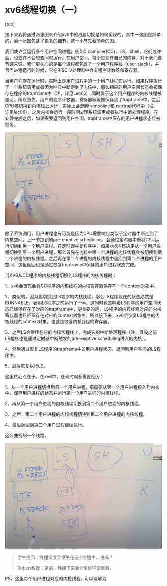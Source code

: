 # xv6线程切换（一）

[toc]

接下来我将通过两张图来介绍xv6中的线程切换是如何实现的，其中一张图是简单的，另一张图包含了更多的细节，这一小节先看简单的图。

我们或许会运行多个用户空间进程，例如C compiler(CC)，LS，Shell，它们或许会，也或许不会想要同时运行。在用户空间，每个进程有自己的内存，对于我们这节课来说，我们更关心的是每个进程都包含了一个用户程序栈（user stack），并且当进程运行的时候，它在RISC-V处理器中会有程序计数器和寄存器。

当用户程序在运行时，实际上是用户进程中的一个用户线程在运行。如果程序执行了一个系统调用或者因为响应中断走到了内核中，那么相应的用户空间状态会被保存在程序的trapframe中（注，详见Lec06）,同时属于这个用户程序的内核线程被激活。所以首先，用户的程序计数器，寄存器等等被保存到了trapframe中，之后CPU被切换到内核栈上运行，实际上会走到trampoline和usertrap代码中（注，详见lec06）。之后内核会运行一段时间处理系统调用或者执行中断处理程序。在处理完成之后，如果需要返回到用户空间，trapframe中保存的用户进程状态会被恢复。

![img](.assets/image%20(668).png)

除了系统调用，用户进程也有可能是因为CPU需要响应类似于定时器中断走到了内核空间。上一节提到的pre-emptive scheduling，会通过定时器中断将CPU运行切换到另一个用户进程。在定时器中断程序中，如果xv6内核决定从一个用户进程切换到另一个用户进程，那么首先在内核中第一个进程的内核线程会被切换到第二个进程的内核线程。之后再在第二个进程的内核线程中返回到第二个进程的用户空间，这里返回也是通过恢复trapframe中保存的用户进程状态完成。

当XV6从CC程序的内核线程切换到LS程序的内核线程时：

1、xv6会首先会将CC程序的内核线程的内核寄存器保存在一个context对象中。

2、类似的，因为要切换到LS程序的内核线程，那么LS程序现在的状态必然是RUNNABLE，表明LS程序之前运行了一半。这同时也意味着LS程序的用户空间状态已经保存在了对应的trapframe中，更重要的是，LS程序的内核线程对应的内核寄存器也已经保存在对应的context对象中。所以接下来，xv6会恢复LS程序的内核线程的context对象，也就是恢复内核线程的寄存器。

3、之后LS会继续在它的内核线程栈上，完成它的中断处理程序（注，假设之前LS程序也是通过定时器中断触发的pre-emptive scheduling进入的内核）。

4、然后通过恢复LS程序的trapframe中的用户进程状态，返回到用户空间的LS程序中。 

5、最后恢复执行LS。

这里核心点在于，在xv6中，任何时候都需要经历：

1、从一个用户进程切换到另一个用户进程，都需要从第一个用户进程接入到内核中，保存用户进程的状态并运行第一个用户进程的内核线程。

2、再从第一个用户进程的内核线程切换到第二个用户进程的内核线程。

3、之后，第二个用户进程的内核线程切换到第二个用户进程的内核线程。

4、最后返回到第二个用户进程继续执行。

这么曲折的一个线路。

![img](.assets/image%20(763).png)

>学生提问：线程调度会发生在这个过程中，是吗？
>
>Robert教授：是的，我接下来会介绍线程调度器。

PS，这里每个用户进程对应的内核线程，可以理解为